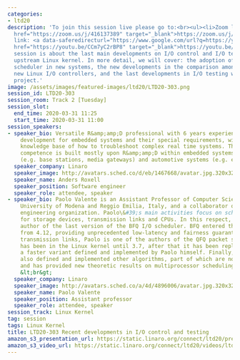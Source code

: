 ```yaml
---
categories:
- ltd20
description: 'To join this session live please go to:<br><ul><li>Zoom link: <a data-saferedirecturl="https://www.google.com/url?q=https://zoom.us/j/416137389&source=gmail&ust=1585401852554000&usg=AFQjCNEvotXYGsD2CoO6t0tJM8Qu-0cNvQ"
  href="https://zoom.us/j/416137389" target="_blank">https://zoom.us/j/416137389</a><br></li><li>YouTube
  link: <a data-saferedirecturl="https://www.google.com/url?q=https://youtu.be/CCm7yC2rBP8&source=gmail&ust=1585401852554000&usg=AFQjCNFp_x1uyGDxV94OjPicADxi7bEKNQ"
  href="https://youtu.be/CCm7yC2rBP8" target="_blank">https://youtu.be/CCm7yC2rBP8</a><br><br><br></li></ul>Description:<br><br>This
  session is about the last main developments on I/O control and I/O testing, in the
  upstream Linux kernel. In more detail, we will cover: the adoption of the BFQ I/O
  scheduler in new systems, the new developments in the comparison among BFQ and the
  new Linux I/O controllers, and the last developments in I/O testing within the LKFT
  project.'
image: /assets/images/featured-images/ltd20/LTD20-303.png
session_id: LTD20-303
session_room: Track 2 [Tuesday]
session_slot:
  end_time: 2020-03-31 11:25
  start_time: 2020-03-31 11:00
session_speakers:
- speaker_bio: Versatile R&amp;amp;D professional with 6 years experience in software
    development for embedded systems and their special requirements, with a large
    knowledge base of how to troubleshoot complex real time systems. The technical
    competence is built mostly upon R&amp;amp;D within embedded systems in both telecommunication
    (e.g. base stations, media gateways) and automotive systems (e.g. engine-, gearbox-platforms).
  speaker_company: Linaro
  speaker_image: http://avatars.sched.co/d/eb/1467668/avatar.jpg.320x320px.jpg?d08
  speaker_name: Anders Roxell
  speaker_position: Software engineer
  speaker_role: attendee, speaker
- speaker_bio: Paolo Valente is an Assistant Professor of Computer Science at the
    University of Modena and Reggio Emilia, Italy, and a collaborator of the Linaro
    engineering organization. Paolo\&#39;s main activities focus on scheduling algorithms
    for storage devices, transmission links and CPUs. In this respect, Paolo is the
    author of the last version of the BFQ I/O scheduler. BFQ entered the Linux kernel
    from 4.12, providing unprecedented low-latency and fairness guarantees. As for
    transmission links, Paolo is one of the authors of the QFQ packet scheduler, which
    has been in the Linux kernel until 3.7, after that it has been replaced by QFQ+,
    a faster variant defined and implemented by Paolo himself. Finally, Paolo has
    also defined and implemented other algorithms, part of which are now in FreeBSD,
    and has provided new theoretic results on multiprocessor scheduling.&lt;br&gt;
    &lt;br&gt;
  speaker_company: Linaro
  speaker_image: http://avatars.sched.co/a/4d/4896006/avatar.jpg.320x320px.jpg?065
  speaker_name: Paolo Valente
  speaker_position: Assistant professor
  speaker_role: attendee, speaker
session_track: Linux Kernel
tag: session
tags: Linux Kernel
title: LTD20-303 Recent developments in I/O control and testing
amazon_s3_presentation_url: https://static.linaro.org/connect/ltd20/presentations/LTD20-303-0.pdf
amazon_s3_video_url: https://static.linaro.org/connect/ltd20/videos/ltd20-303.mp4
---
```

